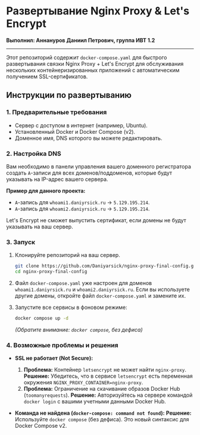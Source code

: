# Развертывание Nginx Proxy & Let's Encrypt

**Выполнил: Аннануров Даниил Петрович, группа ИВТ 1.2**

---

Этот репозиторий содержит `docker-compose.yaml` для быстрого развертывания связки Nginx Proxy + Let's Encrypt для обслуживания нескольких контейнеризированных приложений с автоматическим получением SSL-сертификатов.

## Инструкции по развертыванию

### 1. Предварительные требования

- Сервер с доступом в интернет (например, Ubuntu).
- Установленный Docker и Docker Compose (v2).
- Доменное имя, DNS которого вы можете редактировать.

### 2. Настройка DNS

Вам необходимо в панели управления вашего доменного регистратора создать `A`-записи для всех доменов/поддоменов, которые будут указывать на IP-адрес вашего сервера.

**Пример для данного проекта:**
- `A`-запись для `whoami1.daniyrsick.ru` -> `5.129.195.214`.
- `A`-запись для `whoami2.daniyrsick.ru` -> `5.129.195.214`.

Let's Encrypt не сможет выпустить сертификат, если домены не будут указывать на ваш сервер.

### 3. Запуск

1.  Клонируйте репозиторий на ваш сервер.
    ```bash
    git clone https://github.com/Daniyarsick/nginx-proxy-final-config.git
    cd nginx-proxy-final-config
    ```

2.  Файл `docker-compose.yaml` уже настроен для доменов `whoami1.daniyrsick.ru` и `whoami2.daniyrsick.ru`. Если вы используете другие домены, откройте файл `docker-compose.yaml` и замените их.

3.  Запустите все сервисы в фоновом режиме:
    ```bash
    docker compose up -d
    ```
    *(Обратите внимание: `docker compose`, без дефиса)*

### 4. Возможные проблемы и решения

-   **SSL не работает (Not Secure):**
    1.  **Проблема:** Контейнер `letsencrypt` не может найти `nginx-proxy`.
        **Решение:** Убедитесь, что в сервисе `letsencrypt` есть переменная окружения `NGINX_PROXY_CONTAINER=nginx-proxy`.
    2.  **Проблема:** Ограничение на скачивание образов Docker Hub (`toomanyrequests`).
        **Решение:** Авторизуйтесь на сервере командой `docker login` с вашими учетными данными Docker Hub.

-   **Команда не найдена (`docker-compose: command not found`):**
    **Решение:** Используйте `docker compose` (без дефиса). Это новый синтаксис для Docker Compose v2. 